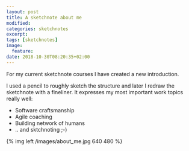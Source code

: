 ```yaml
---
layout: post
title: A sketchnote about me
modified:
categories: sketchnotes
excerpt:
tags: [sketchnotes]
image:
  feature:
date: 2018-10-30T08:20:35+02:00
---
```

For my current sketchnote courses I have created a new introduction.

I used a pencil to roughly sketch the structure and later I redraw the sketchnote with a fineliner. It expresses my most important work topics really
well:

* Software craftsmanship
* Agile coaching
* Building network of humans
* .. and sktchnoting ;-)

{% img left /images/about_me.jpg 640 480  %}
